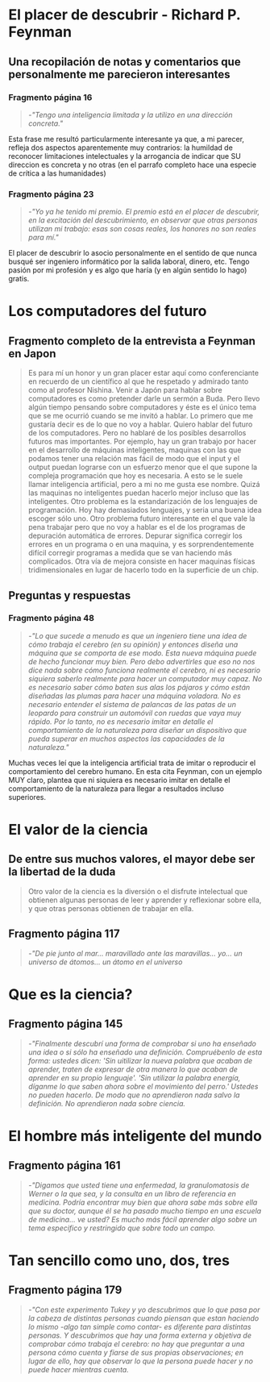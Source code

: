 # El placer de descubrir - Richard P. Feynman

## **Una recopilación de notas y comentarios que personalmente me parecieron interesantes**

### Fragmento página 16

> *-"Tengo una inteligencia limitada y la utilizo en una dirección concreta."*
> 

Esta frase me resultó particularmente interesante ya que, a mi parecer, refleja dos aspectos aparentemente muy contrarios: la humildad de reconocer limitaciones intelectuales y la arrogancia de indicar que SU direccion es concreta y no otras (en el parrafo completo hace una especie de crítica a las humanidades)

### Fragmento página 23

> *-"Yo ya he tenido mi premio. El premio está en el placer de descubrir, en la excitación del descubrimiento, en observar que otras personas utilizan mi trabajo: esas son cosas reales, los honores no son reales para mí."*
> 

El placer de descubrir lo asocio personalmente en el sentido de que nunca busqué ser ingeniero informático por la salida laboral, dinero, etc. Tengo pasión por mi profesión y es algo que haría (y en algún sentido lo hago) gratis.

# Los computadores del futuro

## Fragmento completo de la entrevista a Feynman en Japon

> Es para mí un honor y un gran placer estar aquí como conferenciante en recuerdo de un científico al que he respetado y admirado tanto como al profesor Nishina. Venir a Japón para hablar sobre computadores es como pretender darle un sermón a Buda. Pero llevo algún tiempo pensando sobre computadores y éste es el único tema que se me ocurrió cuando se me invitó a hablar.
Lo primero que me gustaría decir es de lo que no voy a hablar. Quiero hablar del futuro de los computadores. Pero no hablaré de los posibles desarrollos futuros mas importantes. Por ejemplo, hay un gran trabajo por hacer en el desarrollo de máquinas inteligentes, maquinas con las que podamos tener una relación mas fácil de modo que el input y el output puedan lograrse con un esfuerzo menor que el que supone la compleja programación que hoy es necesaria. A esto se le suele llamar inteligencia artificial, pero a mi no me gusta ese nombre. Quizá las maquinas no inteligentes puedan hacerlo mejor incluso que las inteligentes.
Otro problema es la estandarización de los lenguajes de programación. Hoy hay demasiados lenguajes, y seria una buena idea escoger sólo uno.
Otro problema futuro interesante en el que vale la pena trabajar pero que no voy a hablar es el de los programas de depuración automática de errores. Depurar significa corregir los errores en un programa o en una maquina, y es sorprendentemente difícil corregir programas a medida que se van haciendo más complicados.
Otra vía de mejora consiste en hacer maquinas físicas tridimensionales en lugar de hacerlo todo en la superficie de un chip.
> 

## Preguntas y respuestas

### Fragmento página 48

> *-"Lo que sucede a menudo es que un ingeniero tiene una idea de cómo trabaja el cerebro (en su opinión) y entonces diseña una máquina que se comporta de ese modo. Esta nueva máquina puede de hecho funcionar muy bien. Pero debo advertirles que eso no nos dice nada sobre cómo funciona realmente el cerebro, ni es necesario siquiera saberlo realmente para hacer un computador muy capaz. No es necesario saber cómo baten sus alas los pájaros y cómo están diseñadas las plumas para hacer una máquina voladora. No es necesario entender el sistema de palancas de las patas de un leopardo para construir un automóvil con ruedas que vaya muy rápido. Por lo tanto, no es necesario imitar en detalle el comportamiento de la naturaleza para diseñar un dispositivo que pueda superar en muchos aspectos las capacidades de la naturaleza."*
> 

Muchas veces leí que la inteligencia artificial trata de imitar o reproducir el comportamiento del cerebro humano. En esta cita Feynman, con un ejemplo MUY claro, plantea que ni siquiera es necesario imitar en detalle el comportamiento de la naturaleza para llegar a resultados incluso superiores.

# El valor de la ciencia

## De entre sus muchos valores, el mayor debe ser la libertad de la duda

> Otro valor de la ciencia es la diversión o el disfrute intelectual que obtienen algunas personas de leer y aprender y reflexionar sobre ella, y que otras personas obtienen de trabajar en ella.
> 

## Fragmento página 117

> *-"De pie junto al mar... maravillado ante las maravillas... yo... un universo de átomos... un átomo en el universo*
> 

# Que es la ciencia?

## Fragmento página 145

> *-"Finalmente descubrí una forma de comprobar si uno ha enseñado una idea o si sólo ha enseñado una definición. Compruébenlo de esta forma: ustedes dicen: 'Sin uitilizar la nueva palabra que acaban de aprender, traten de expresar de otra manera lo que acaban de aprender en su propio lenguaje'. 'Sin utilizar la palabra energía, díganme lo que saben ahora sobre el movimiento del perro.' Ustedes no pueden hacerlo. De modo que no aprendieron nada salvo la definición. No aprendieron nada sobre ciencia.*
> 

# El hombre más inteligente del mundo

## Fragmento página 161

> *-"Digamos que usted tiene una enfermedad, la granulomatosis de Werner o la que sea, y la consulta en un libro de referencia en medicina. Podría encontrar muy bien que ahora sabe más sobre ella que su doctor, aunque él se ha pasado mucho tiempo en una escuela de medicina... ve usted? Es mucho más fácil aprender algo sobre un tema especifico y restringido que sobre todo un campo.*
> 

# Tan sencillo como uno, dos, tres

## Fragmento página 179

> *-"Con este experimento Tukey y yo descubrimos que lo que pasa por la cabeza de distintas personas cuando piensan que estan haciendo lo mismo -algo tan simple como contar- es diferente para distintas personas. Y descubrimos que hay una forma externa y objetiva  de comprobar cómo trabaja el cerebro: no hay que preguntar a una persona cómo cuenta y fiarse de sus propias observaciones; en lugar de ello, hay que observar lo que la persona puede hacer y no puede hacer mientras cuenta.*
>